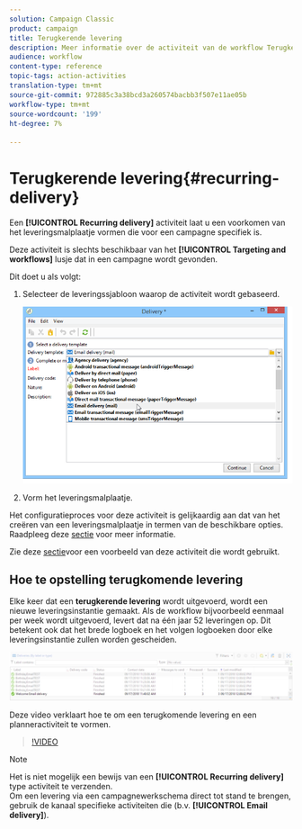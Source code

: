 ```yaml
---
solution: Campaign Classic
product: campaign
title: Terugkerende levering
description: Meer informatie over de activiteit van de workflow Terugkerende levering
audience: workflow
content-type: reference
topic-tags: action-activities
translation-type: tm+mt
source-git-commit: 972885c3a38bcd3a260574bacbb3f507e11ae05b
workflow-type: tm+mt
source-wordcount: '199'
ht-degree: 7%

---
```



# Terugkerende levering{#recurring-delivery}

Een **[!UICONTROL Recurring delivery]** activiteit laat u een voorkomen van het leveringsmalplaatje vormen die voor een campagne specifiek is.

Deze activiteit is slechts beschikbaar van het **[!UICONTROL Targeting and workflows]** lusje dat in een campagne wordt gevonden.

Dit doet u als volgt:

1. Selecteer de leveringssjabloon waarop de activiteit wordt gebaseerd.

   ![](assets/recurring_delivery_001.png)

1. Vorm het leveringsmalplaatje.

Het configuratieproces voor deze activiteit is gelijkaardig aan dat van het creëren van een leveringsmalplaatje in termen van de beschikbare opties. Raadpleeg deze [sectie](../../delivery/using/about-templates.md) voor meer informatie.

Zie deze [sectie](../../workflow/using/sending-a-birthday-email.md#creating-a-recurring-delivery-in-a-targeting-workflow)voor een voorbeeld van deze activiteit die wordt gebruikt.

## Hoe te opstelling terugkomende levering

Elke keer dat een **terugkerende levering** wordt uitgevoerd, wordt een nieuwe leveringsinstantie gemaakt. Als de workflow bijvoorbeeld eenmaal per week wordt uitgevoerd, levert dat na één jaar 52 leveringen op. Dit betekent ook dat het brede logboek en het volgen logboeken door elke leveringsinstantie zullen worden gescheiden.

![Terugkerende aflevering](assets/delivery_recurring.jpg)

Deze video verklaart hoe te om een terugkomende levering en een planneractiviteit te vormen.

>[!VIDEO](https://video.tv.adobe.com/v/25040?quality=12)

>[!NOTE]
>
>Het is niet mogelijk een bewijs van een **[!UICONTROL Recurring delivery]** type activiteit te verzenden.\
>Om een levering via een campagnewerkschema direct tot stand te brengen, gebruik de kanaal specifieke activiteiten die (b.v. **[!UICONTROL Email delivery]**).
